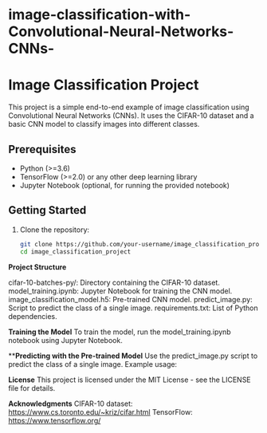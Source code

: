 # image-classification-with-Convolutional-Neural-Networks-CNNs-
# Image Classification Project

This project is a simple end-to-end example of image classification using Convolutional Neural Networks (CNNs). It uses the CIFAR-10 dataset and a basic CNN model to classify images into different classes.

## Prerequisites

- Python (>=3.6)
- TensorFlow (>=2.0) or any other deep learning library
- Jupyter Notebook (optional, for running the provided notebook)

## Getting Started

1. Clone the repository:

   ```bash
   git clone https://github.com/your-username/image_classification_project.git
   cd image_classification_project
**Project Structure**

cifar-10-batches-py/: Directory containing the CIFAR-10 dataset.
 model_training.ipynb: Jupyter Notebook for training the CNN model.
 image_classification_model.h5: Pre-trained CNN model.
 predict_image.py: Script to predict the class of a single image.
 requirements.txt: List of Python dependencies.


**Training the Model**
 To train the model, run the model_training.ipynb notebook using Jupyter Notebook.

****Predicting with the Pre-trained Model**
 Use the predict_image.py script to predict the class of a single image. Example usage:

**License**
This project is licensed under the MIT License - see the LICENSE file for details.

**Acknowledgments**
CIFAR-10 dataset: https://www.cs.toronto.edu/~kriz/cifar.html
TensorFlow: https://www.tensorflow.org/
